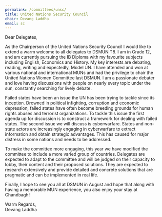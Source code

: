 ```yaml
---
permalink: /committees/unsc/
title: United Nations Security Council
chair: Devang Laddha
email: sc
---
```


Dear Delegates,

As the Chairperson of the United Nations Security Council I would like to extend a warm welcome to all delegates to DSMUN ’18. I am in Grade 12, and am currently pursuing the IB Diploma with my favourite subjects including English, Economics and History. My key interests are debating, reading, writing and expectedly, Model UN. I have attended and won at various national and international MUNs and had the privilege to chair the United Nations Women Committee last DSMUN. I am a passionate debater and love having discussions with people on nearly every topic under the sun, constantly searching for lively debate.

Failed states have been an issue the UN has been trying to tackle since its inception. Drowned in political infighting, corruption and economic depression, failed states have often become breeding grounds for human rights abuses and terrorist organizations. To tackle this issue the first agenda up for discussion is to construct a framework for dealing with failed states. The second issue we will discuss is cyberwarfare. States and non-state actors are increasingly engaging in cyberwarfare to extract information and obtain strategic advantages. This has caused for major distress in some nations and needs to be addressed.

To make the committee more engaging, this year we have modified the committee to include a more varied group of countries. Delegates are expected to adapt to the committee and will be judged on their capacity to lobby, their content and their proposed solutions. They are expected to research extensively and provide detailed and concrete solutions that are pragmatic and can be implemented in real life.

Finally, I hope to see you all at DSMUN in August and hope that along with having a memorable MUN experience, you also enjoy your stay at Chandbagh!

Warm Regards,<br>
Devang Laddha
